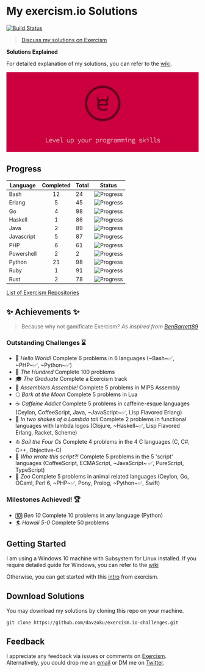 # My exercism.io Solutions
[![Build Status](https://travis-ci.org/davzoku/exercism.io-challenges.svg?branch=master)](https://travis-ci.org/davzoku/exercism.io-challenges)

> [Discuss my solutions on Exercism](http://exercism.io/davzoku)

**Solutions Explained**

For detailed explanation of my solutions, you can refer to the [wiki](https://github.com/davzoku/exercism.io-challenges/wiki).

[ ![Exercism Solutions Explained](/img/coverimg.jpg)](https://github.com/davzoku/exercism.io-challenges/wiki)


## Progress

| Language	| Completed	| Total	| Status	|
|------------------|:-----------------:|------------|------------------|
| Bash		| 12        	| 24   	|![Progress](http://progressed.io/bar/50) |
| Erlang		| 5        	| 45   	|![Progress](http://progressed.io/bar/11) |
| Go     	| 4        	| 98   	|![Progress](http://progressed.io/bar/4) |
| Haskell   	| 1        	| 86   	|![Progress](http://progressed.io/bar/1) |
| Java      	| 2        	| 89   	|![Progress](http://progressed.io/bar/2) |
| Javascript	| 5        	| 87   	|![Progress](http://progressed.io/bar/5) |
| PHP		| 6        	| 61   	|![Progress](http://progressed.io/bar/10) |
| Powershell	| 2        	| 2    	|![Progress](http://progressed.io/bar/100) |
| Python    	| 21       	| 98   	|![Progress](http://progressed.io/bar/21) |
| Ruby      	| 1        	| 91   	|![Progress](http://progressed.io/bar/1) |
| Rust      	| 2        	| 78   	|![Progress](http://progressed.io/bar/2) |

<!-- Completed: 61 -->

[List of Exercism Repositories](http://exercism.io/repositories)

## :sparkles: Achievements :sparkles:

> Because why not gamificate Exercism? *As inspired from [BenBarrett89](https://github.com/BenBarrett89/exercism)*

### Outstanding Challenges :hourglass:
- :beginner: _Hello World!_ Complete 6 problems in 6 languages (~Bash~:white_check_mark:, ~PHP~:white_check_mark:, ~Python~:white_check_mark:)
- :100: _The Hundred_ Complete 100 problems
- :mortar_board:  _The Graduate_ Complete a Exercism track
- :construction_worker: _Assemblers Assemble!_ Complete 5 problems in MIPS Assembly
- :full_moon: _Bark at the Moon_ Complete 5 problems in Lua
- :coffee: _Caffeine Addict_ Complete 5 problems in caffeine-esque languages (Ceylon, CoffeeScript, Java, ~JavaScript~:white_check_mark:,  Lisp Flavored Erlang)
- :sheep: _In two shakes of a Lambda tail_ Complete 2 problems in functional languages with lambda logos (Clojure, ~Haskell~:white_check_mark:, Lisp Flavored Erlang, Racket, Scheme)
- :boat: _Sail the Four Cs_ Complete 4 problems in the 4 C languages (C, C#, C++, Objective-C)
- :scroll: _Who wrote this script?!_ Complete 5 problems in the 5 'script' languages (CoffeeScript, ECMAScript, ~JavaScript~ :white_check_mark:, PureScript, TypeScript)
- :paw_prints: _Zoo_ Complete 5 problems in animal related languages (Ceylon, Go, OCaml, Perl 6, ~PHP~:white_check_mark:, Pony, Prolog, ~Python~:white_check_mark:, Swift)

### Milestones Achieved! :trophy:
- :keycap_ten: _Ben 10_ Complete 10 problems in any language (Python)
- :surfer: _Hawaii 5-0_ Complete 50 problems

## Getting Started

I am using a Windows 10 machine with Subsystem for Linux installed. If you require detailed guide for Windows, you can refer to the [wiki](todo)

Otherwise, you can get started with this [intro](http://exercism.io/how-it-works/newbie) from exercism.

## Download Solutions

You may download my solutions by cloning this repo on your machine.

```
git clone https://github.com/davzoku/exercism.io-challenges.git
```

## Feedback

I appreciate any feedback via issues or comments on [Exercism](http://exercism.io/davzoku). Alternatively, you could drop me an [email](mailto:walter.tengkw@gmail.com) or DM me on [Twitter](https://twitter.com/davzoku).
